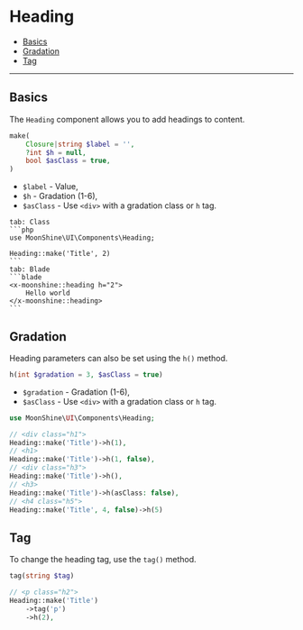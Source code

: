 # Heading

- [Basics](#basics)
- [Gradation](#gradation)
- [Tag](#custom-tag)

---

<a name="basics"></a>
## Basics

The `Heading` component allows you to add headings to content.

```php
make(
    Closure|string $label = '',
    ?int $h = null,
    bool $asClass = true,
)
```

- `$label` - Value,
- `$h` - Gradation (1-6),
- `$asClass` - Use `<div>` with a gradation class or `h` tag.

~~~tabs
tab: Class
```php
use MoonShine\UI\Components\Heading;

Heading::make('Title', 2)
```
tab: Blade
```blade
<x-moonshine::heading h="2">
    Hello world
</x-moonshine::heading>
```
~~~

<a name="gradation"></a>
## Gradation

Heading parameters can also be set using the `h()` method.

```php
h(int $gradation = 3, $asClass = true)
```

- `$gradation` - Gradation (1-6),
- `$asClass` - Use `<div>` with a gradation class or `h` tag.

```php
use MoonShine\UI\Components\Heading;

// <div class="h1">
Heading::make('Title')->h(1),
// <h1>
Heading::make('Title')->h(1, false),
// <div class="h3">
Heading::make('Title')->h(),
// <h3>
Heading::make('Title')->h(asClass: false),
// <h4 class="h5">
Heading::make('Title', 4, false)->h(5)
```

<a name="custom-tag"></a>
## Tag

To change the heading tag, use the `tag()` method.

```php
tag(string $tag)
```

```php
// <p class="h2">
Heading::make('Title')
    ->tag('p')
    ->h(2),
```
